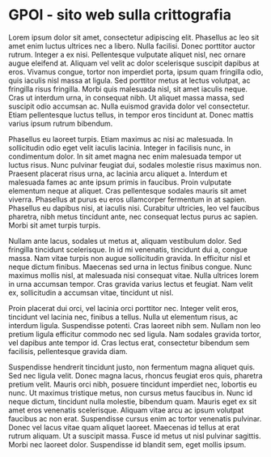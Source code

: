 # GPOI - sito web sulla crittografia

Lorem ipsum dolor sit amet, consectetur adipiscing elit. Phasellus ac leo sit amet enim luctus ultrices nec a libero. Nulla facilisi. Donec porttitor auctor rutrum. Integer a ex nisi. Pellentesque vulputate aliquet nisl, nec ornare augue eleifend at. Aliquam vel velit ac dolor scelerisque suscipit dapibus at eros. Vivamus congue, tortor non imperdiet porta, ipsum quam fringilla odio, quis iaculis nisl massa at ligula. Sed porttitor metus at lectus volutpat, ac fringilla risus fringilla. Morbi quis malesuada nisl, sit amet iaculis neque. Cras ut interdum urna, in consequat nibh. Ut aliquet massa massa, sed suscipit odio accumsan ac. Nulla euismod gravida dolor vel consectetur. Etiam pellentesque luctus tellus, in tempor eros tincidunt at. Donec mattis varius ipsum rutrum bibendum.

Phasellus eu laoreet turpis. Etiam maximus ac nisi ac malesuada. In sollicitudin odio eget velit iaculis lacinia. Integer in facilisis nunc, in condimentum dolor. In sit amet magna nec enim malesuada tempor ut luctus risus. Nunc pulvinar feugiat dui, sodales molestie risus maximus non. Praesent placerat risus urna, ac lacinia arcu aliquet a. Interdum et malesuada fames ac ante ipsum primis in faucibus. Proin vulputate elementum neque at aliquet. Cras pellentesque sodales mauris sit amet viverra. Phasellus at purus eu eros ullamcorper fermentum in at sapien. Phasellus eu dapibus nisi, at iaculis nisi. Curabitur ultricies, leo vel faucibus pharetra, nibh metus tincidunt ante, nec consequat lectus purus ac sapien. Morbi sit amet turpis turpis.

Nullam ante lacus, sodales ut metus at, aliquam vestibulum dolor. Sed fringilla tincidunt scelerisque. In id mi venenatis, tincidunt dui a, congue massa. Nam vitae turpis non augue sollicitudin gravida. In efficitur nisl et neque dictum finibus. Maecenas sed urna in lectus finibus congue. Nunc maximus mollis nisl, at malesuada nisi consequat vitae. Nulla ultrices lorem in urna accumsan tempor. Cras gravida varius lectus et feugiat. Nam velit ex, sollicitudin a accumsan vitae, tincidunt ut nisl.

Proin placerat dui orci, vel lacinia orci porttitor nec. Integer velit eros, tincidunt vel lacinia nec, finibus a tellus. Nulla ut elementum risus, ac interdum ligula. Suspendisse potenti. Cras laoreet nibh sem. Nullam non leo pretium ligula efficitur commodo nec sed ligula. Nam sodales gravida tortor, vel dapibus ante tempor id. Cras lectus erat, consectetur bibendum sem facilisis, pellentesque gravida diam.

Suspendisse hendrerit tincidunt justo, non fermentum magna aliquet quis. Sed nec ligula velit. Donec magna lacus, rhoncus feugiat eros quis, pharetra pretium velit. Mauris orci nibh, posuere tincidunt imperdiet nec, lobortis eu nunc. Ut maximus tristique metus, non cursus metus faucibus in. Nunc id neque dictum, tincidunt nulla molestie, bibendum quam. Mauris eget ex sit amet eros venenatis scelerisque. Aliquam vitae arcu ac ipsum volutpat faucibus ac non erat. Suspendisse cursus enim ac tortor venenatis pulvinar. Donec vel lacus vitae quam aliquet laoreet. Maecenas id tellus at erat rutrum aliquam. Ut a suscipit massa. Fusce id metus ut nisl pulvinar sagittis. Morbi nec laoreet dolor. Suspendisse id blandit sem, eget mollis ipsum. 
